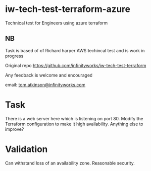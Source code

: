 # iw-tech-test-terraform-azure

Technical test for Engineers using azure terraform

## NB

Task is based of of Richard harper AWS techincal test and is work in progress 

Original repo https://github.com/infinityworks/iw-tech-test-terraform

Any feedback is welcome and encouraged

email: tom.atkinson@infinityworks.com

# Task

There is a web server here which is listening on port 80. Modify the Terraform configuration to make it high availability. Anything else to improve?

# Validation

Can withstand loss of an availability zone.
Reasonable security.
